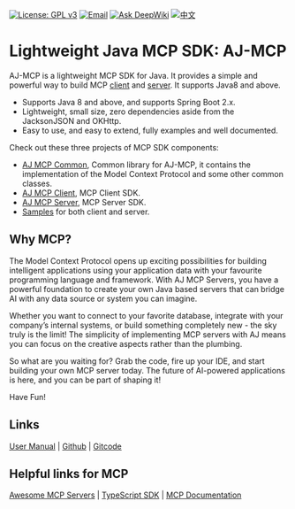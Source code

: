 [![License: GPL v3](https://img.shields.io/badge/License-GPLv3-blue.svg)](https://www.gnu.org/licenses/gpl-3.0)
[![Email](https://img.shields.io/badge/Contact--me-Email-orange.svg)](mailto:frank@ajaxjs.com)
[![Ask DeepWiki](https://deepwiki.com/badge.svg)](https://deepwiki.com/lightweight-component/aj-mcp)
[![中文](https://img.shields.io/badge/lang-中文-red)](./README.zh-CN.md)

# Lightweight Java MCP SDK: AJ-MCP

AJ-MCP is a lightweight MCP SDK for Java. It provides a simple and powerful way to build MCP [client](/aj-mcp-client) and [server](/aj-mcp-server). It
supports Java8 and above.

- Supports Java 8 and above, and supports Spring Boot 2.x.
- Lightweight, small size, zero dependencies aside from the JacksonJSON and OKHttp.
- Easy to use, and easy to extend, fully examples and well documented.

Check out these three projects of MCP SDK components:

- [AJ MCP Common](/aj-mcp-common), Common library for AJ-MCP, it contains the implementation of the Model Context Protocol and some other common
  classes.
- [AJ MCP Client](/aj-mcp-client), MCP Client SDK.
- [AJ MCP Server](/aj-mcp-common), MCP Server SDK.
- [Samples](/samples) for both client and server.

## Why MCP?

The Model Context Protocol opens up exciting possibilities for building intelligent applications using your application data with your favourite
programming language and framework. With AJ MCP Servers, you have a
powerful foundation to create your own Java based servers that can bridge AI with any data source or system you can imagine.

Whether you want to connect to your favorite database, integrate with your company’s internal systems, or build something completely new - the sky
truly is the limit! The simplicity of implementing MCP servers with AJ
means you can focus on the creative aspects rather than the plumbing.

So what are you waiting for? Grab the code, fire up your IDE, and start building your own MCP server today. The future of AI-powered applications is
here, and you can be part of shaping it!

Have Fun!

## Links

[User Manual](https://mcp.ajaxjs.com/) | [Github](https://github.com/lightweight-component/aj-mcp) | [Gitcode](https://gitcode.com/lightweight-component/aj-mcp)

## Helpful links for MCP

[Awesome MCP Servers](https://mcplab.cc/zh) | [TypeScript SDK](https://github.com/modelcontextprotocol/typescript-sdk) | [MCP Documentation](https://modelcontextprotocol.io)
